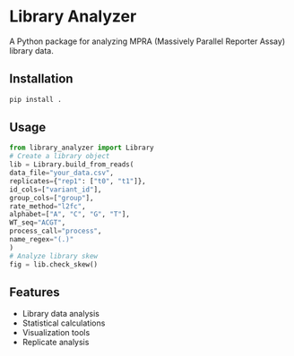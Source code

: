 # Library Analyzer

A Python package for analyzing MPRA (Massively Parallel Reporter Assay) library data.

## Installation

```bash
pip install .
```

## Usage

```python
from library_analyzer import Library
# Create a library object
lib = Library.build_from_reads(
data_file="your_data.csv",
replicates={"rep1": ["t0", "t1"]},
id_cols=["variant_id"],
group_cols=["group"],
rate_method="l2fc",
alphabet=["A", "C", "G", "T"],
WT_seq="ACGT",
process_call="process",
name_regex="(.)"
)
# Analyze library skew
fig = lib.check_skew()
```
## Features

- Library data analysis
- Statistical calculations
- Visualization tools
- Replicate analysis